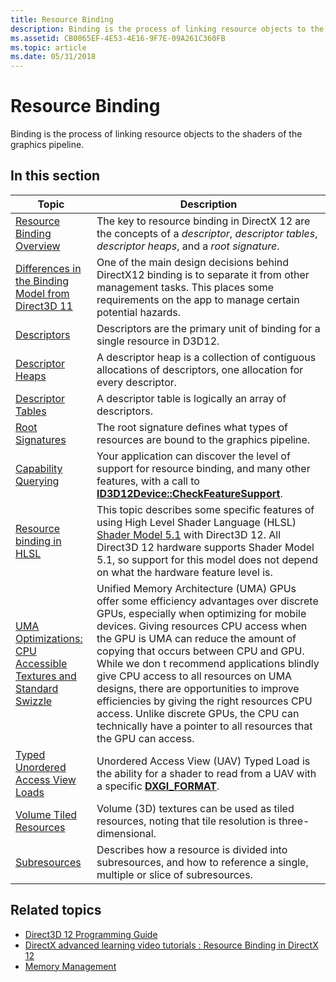 ```yaml
---
title: Resource Binding
description: Binding is the process of linking resource objects to the shaders of the graphics pipeline.
ms.assetid: CB0065EF-4E53-4E16-9F7E-09A261C360FB
ms.topic: article
ms.date: 05/31/2018
---
```


# Resource Binding

Binding is the process of linking resource objects to the shaders of the graphics pipeline.

## In this section

| Topic | Description |
|-|-|
| [Resource Binding Overview](resource-binding-flow-of-control.md) | The key to resource binding in DirectX 12 are the concepts of a *descriptor*, *descriptor tables*, *descriptor heaps*, and a *root signature*. |
| [Differences in the Binding Model from Direct3D 11](binding-model.md) | One of the main design decisions behind DirectX12 binding is to separate it from other management tasks. This places some requirements on the app to manage certain potential hazards. |
| [Descriptors](descriptors.md) | Descriptors are the primary unit of binding for a single resource in D3D12. |
| [Descriptor Heaps](descriptor-heaps.md) | A descriptor heap is a collection of contiguous allocations of descriptors, one allocation for every descriptor. |
| [Descriptor Tables](descriptor-tables.md) | A descriptor table is logically an array of descriptors. |
| [Root Signatures](root-signatures.md) | The root signature defines what types of resources are bound to the graphics pipeline. |
| [Capability Querying](capability-querying.md) | Your application can discover the level of support for resource binding, and many other features, with a call to [**ID3D12Device::CheckFeatureSupport**](/windows/desktop/api/d3d12/nf-d3d12-id3d12device-checkfeaturesupport). |
| [Resource binding in HLSL](resource-binding-in-hlsl.md) | This topic describes some specific features of using High Level Shader Language (HLSL) [Shader Model 5.1](/windows/desktop/direct3dhlsl/shader-model-5-1) with Direct3D 12. All Direct3D 12 hardware supports Shader Model 5.1, so support for this model does not depend on what the hardware feature level is. |
| [UMA Optimizations: CPU Accessible Textures and Standard Swizzle](default-texture-mapping.md) | Unified Memory Architecture (UMA) GPUs offer some efficiency advantages over discrete GPUs, especially when optimizing for mobile devices. Giving resources CPU access when the GPU is UMA can reduce the amount of copying that occurs between CPU and GPU. While we don t recommend applications blindly give CPU access to all resources on UMA designs, there are opportunities to improve efficiencies by giving the right resources CPU access. Unlike discrete GPUs, the CPU can technically have a pointer to all resources that the GPU can access. |
| [Typed Unordered Access View Loads](typed-unordered-access-view-loads.md) | Unordered Access View (UAV) Typed Load is the ability for a shader to read from a UAV with a specific [**DXGI\_FORMAT**](/windows/desktop/api/dxgiformat/ne-dxgiformat-dxgi_format). |
| [Volume Tiled Resources](volume-tiled-resources.md) | Volume (3D) textures can be used as tiled resources, noting that tile resolution is three-dimensional. |
| [Subresources](subresources.md) | Describes how a resource is divided into subresources, and how to reference a single, multiple or slice of subresources. |

## Related topics

* [Direct3D 12 Programming Guide](directx-12-programming-guide.md)
* [DirectX advanced learning video tutorials : Resource Binding in DirectX 12](https://www.youtube.com/watch?v=Uwhhdktaofg)
* [Memory Management](memory-management.md)
